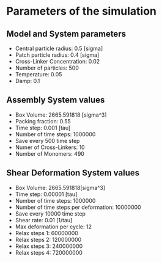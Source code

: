 # Parameters of the simulation


## Model and System parameters

- Central particle radius: 0.5 [sigma]
- Patch particle radius: 0.4 [sigma]
- Cross-Linker Concentration: 0.02
- Number of particles: 500
- Temperature: 0.05
- Damp: 0.1

 ## Assembly System values 

- Box Volume: 2665.591818 [sigma^3]
- Packing fraction: 0.55
- Time step: 0.001 [tau]
- Number of time steps: 1000000
- Save every 500 time step
- Numer of Cross-Linkers: 10
- Number of Monomers: 490

 ## Shear Deformation System values 

- Box Volume: 2665.591818[sigma^3]
- Time step: 0.00001 [tau]
- Number of time steps: 1000000
- Number of time steps per deformation: 10000000
- Save every 10000 time step
- Shear rate: 0.01 [1/tau]
- Max deformation per cycle: 12
- Relax steps 1: 60000000
- Relax steps 2: 120000000
- Relax steps 3: 240000000
- Relax steps 4: 720000000
